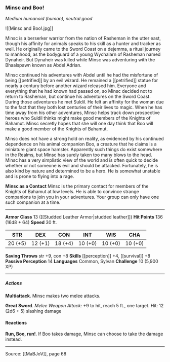 ### Minsc and Boo!
_Medium humanoid (human), neutral good_

![[Minsc and Boo!.jpg]]

Minsc is a berserker warrior from the nation of Rasheman in the utter east, though his affinity for animals speaks to his skill as a hunter and tracker as well. He originally came to the Sword Coast on a dejemma, a ritual journey to manhood, as the bodyguard of a young Wychalarn of Rasheman named Dynaheir. But Dynaheir was killed while Minsc was adventuring with the Bhaalspawn known as Abdel Adrian.

Minsc continued his adventures with Abdel until he had the misfortune of being [[petrified]] by an evil wizard. He remained a [[petrified]] statue for nearly a century before another wizard released him. Everyone and everything that he had known had passed on, so Minsc decided not to return to Rasheman, but continue his adventures on the Sword Coast. During those adventures he met Suldil. He felt an affinity for the woman due to the fact that they both lost centuries of their lives to magic. When he has time away from his other adventures, Minsc helps track down prospective heroes who Suldil thinks might make good members of the Knights of Bahamut. Minsc secretly hopes that she will one day think that Boo will make a good member of the Knights of Bahamut.

Minsc does not have a strong hold on reality, as evidenced by his continued dependence on his animal companion Boo, a creature that he claims is a miniature giant space hamster. Apparently such things do exist somewhere in the Realms, but Minsc has surely taken too many blows to the head. Minsc has a very simplistic view of the world and is often quick to decide whether or not someone is evil and should be attacked. Fortunately, he is also kind by nature and determined to be a hero. He is somewhat unstable and is prone to flying into a rage.

**Minsc as a Contact** Minsc is the primary contact for members of the Knights of Bahamut at low levels. He is able to convince strange companions to join you in your adventures. Your group can only have one such companion at a time.






---

**Armor Class** 13 ([[Studded Leather Armor|studded leather]])
**Hit Points** 136 (16d8 + 64)
**Speed** 30 ft.

| STR     | DEX     | CON     | INT     | WIS     | CHA     |
|---------|---------|---------|---------|---------|---------|
| 20 (+5) | 12 (+1) | 18 (+4) | 10 (+0) | 10 (+0) | 10 (+0) |

**Saving Throws** str +9, con +8
**Skills** [[perception]] +4, [[survival]] +8
**Passive Perception** 14
**Languages** Common, Sylvan
**Challenge** 10 (5,900 XP)

---

##### Actions
**Multiattack**. Minsc makes two melee attacks.

**Great Sword**. _Melee Weapon Attack:_ +9 to hit, reach 5 ft., one target. Hit: 12 (2d6 + 5) slashing damage

#### Reactions
**Run, Boo, run!**. If Boo takes damage, Minsc can choose to take the damage instead.


---

Source: [[MaBJoV]], page 68